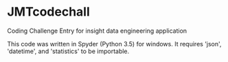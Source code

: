 # JMTcodechall
Coding Challenge Entry for insight data engineering application


This code was written in Spyder (Python 3.5) for windows. It requires 'json', 'datetime', and 'statistics' to be importable.

